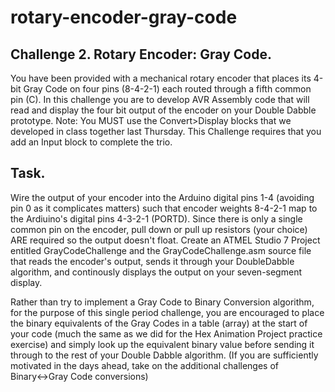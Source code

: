 # rotary-encoder-gray-code

## Challenge 2. Rotary Encoder: Gray Code.
You have been provided with a mechanical rotary encoder that places its 4-bit Gray Code on four pins (8-4-2-1) each routed through a fifth common pin (C). In this challenge you are to develop AVR Assembly code that will read and display the four bit output of the encoder on your Double Dabble prototype. Note: You MUST use the Convert>Display blocks that we developed in class together last Thursday. This Challenge requires that you add an Input block to complete the trio.

## Task.
Wire the output of your encoder into the Arduino digital pins 1-4 (avoiding pin 0 as it complicates matters) such that encoder weights 8-4-2-1 map to the Ardiuino's digital pins 4-3-2-1 (PORTD). Since there is only a single common pin on the encoder, pull down or pull up resistors (your choice) ARE required so the output doesn't float.
Create an ATMEL Studio 7 Project entitled GrayCodeChallenge and the GrayCodeChallenge.asm source file that reads the encoder's output, sends it through your DoubleDabble algorithm, and continously displays the output on your seven-segment display.

Rather than try to implement a Gray Code to Binary Conversion algorithm, for the purpose of this single period challenge, you are encouraged to place the binary equivalents of the Gray Codes in a table (array) at the start of your code (much the same as we did for the Hex Animation Project practice exercise) and simply look up the equivalent binary value before sending it through to the rest of your Double Dabble algorithm. (If you are sufficiently motivated in the days ahead, take on the additional challenges of Binary↔Gray Code conversions)